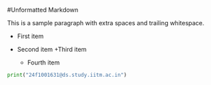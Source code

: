 #Unformatted Markdown

This is a sample paragraph with extra spaces and trailing whitespace.

- First item
- Second item
  +Third item


    *    Fourth item

```py
print("24f1001631@ds.study.iitm.ac.in")

```
